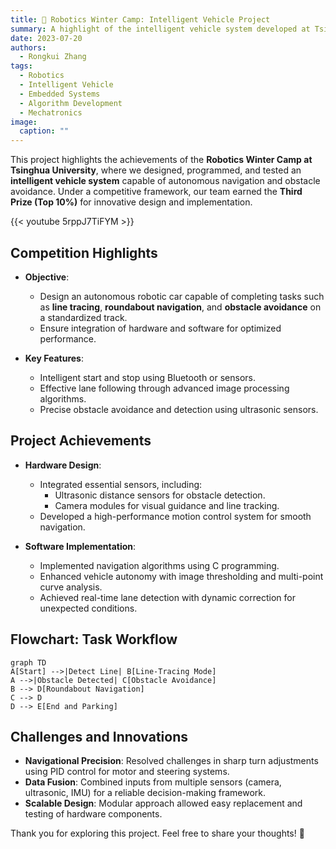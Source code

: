 ```yaml
---
title: 🚗 Robotics Winter Camp: Intelligent Vehicle Project
summary: A highlight of the intelligent vehicle system developed at Tsinghua University's Robotics Winter Camp, integrating design, programming, and real-time strategies.
date: 2023-07-20
authors:
  - Rongkui Zhang
tags:
  - Robotics
  - Intelligent Vehicle
  - Embedded Systems
  - Algorithm Development
  - Mechatronics
image:
  caption: ""
---
```



This project highlights the achievements of the **Robotics Winter Camp at Tsinghua University**, where we designed, programmed, and tested an **intelligent vehicle system** capable of autonomous navigation and obstacle avoidance. Under a competitive framework, our team earned the **Third Prize (Top 10%)** for innovative design and implementation.

{{< youtube 5rppJ7TiFYM >}}


## Competition Highlights

- **Objective**:
  - Design an autonomous robotic car capable of completing tasks such as **line tracing**, **roundabout navigation**, and **obstacle avoidance** on a standardized track.
  - Ensure integration of hardware and software for optimized performance.

- **Key Features**:
  - Intelligent start and stop using Bluetooth or sensors.
  - Effective lane following through advanced image processing algorithms.
  - Precise obstacle avoidance and detection using ultrasonic sensors.

## Project Achievements

- **Hardware Design**:
  - Integrated essential sensors, including:
    - Ultrasonic distance sensors for obstacle detection.
    - Camera modules for visual guidance and line tracking.
  - Developed a high-performance motion control system for smooth navigation.

- **Software Implementation**:
  - Implemented navigation algorithms using C programming.
  - Enhanced vehicle autonomy with image thresholding and multi-point curve analysis.
  - Achieved real-time lane detection with dynamic correction for unexpected conditions.

## Flowchart: Task Workflow

```mermaid
graph TD
A[Start] -->|Detect Line| B[Line-Tracing Mode]
A -->|Obstacle Detected| C[Obstacle Avoidance]
B --> D[Roundabout Navigation]
C --> D
D --> E[End and Parking]
```

## Challenges and Innovations

- **Navigational Precision**: Resolved challenges in sharp turn adjustments using PID control for motor and steering systems.
- **Data Fusion**: Combined inputs from multiple sensors (camera, ultrasonic, IMU) for a reliable decision-making framework.
- **Scalable Design**: Modular approach allowed easy replacement and testing of hardware components.


Thank you for exploring this project. Feel free to share your thoughts! 🙌

